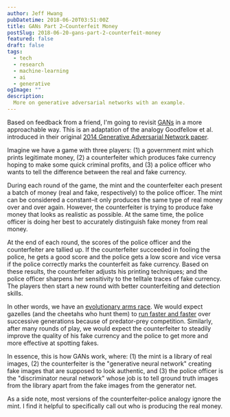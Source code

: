 ```yaml
---
author: Jeff Hwang
pubDatetime: 2018-06-20T03:51:00Z
title: GANs Part 2–Counterfeit Money
postSlug: 2018-06-20-gans-part-2-counterfeit-money
featured: false
draft: false
tags:
  - tech
  - research
  - machine-learning
  - ai
  - generative
ogImage: ""
description:
  More on generative adversarial networks with an example.
---
```


Based on feedback from a friend, I'm going to revisit [GANs](/posts/2018-06-15-generative-adversarial-network) in a more approachable way. This is an adaptation of the analogy Goodfellow et al. introduced in their original [2014 Generative Adversarial Network paper](https://arxiv.org/abs/1406.2661).

Imagine we have a game with three players: (1) a government mint which prints legitimate money, (2) a counterfeiter which produces fake currency hoping to make some quick criminal profits, and (3) a police officer who wants to tell the difference between the real and fake currency.

During each round of the game, the mint and the counterfeiter each present a batch of money (real and fake, respectively) to the police officer. The mint can be considered a constant–it  only produces the same type of real money over and over again. However, the counterfeiter is trying to produce fake money that looks as realistic as possible. At the same time, the police officer is doing her best to accurately distinguish fake money from real money. 

At the end of each round, the scores of the police officer and the counterfeiter are tallied up. If the counterfeiter succeeded in fooling the police, he gets a good score and the police gets a low score and vice versa if the police correctly marks the counterfeit as fake currency. Based on these results, the counterfeiter adjusts his printing techniques; and the police officer sharpens her sensitivity to the telltale traces of fake currency. The players then start a new round with better counterfeiting and detection skills.

In other words, we have an [evolutionary arms race](https://en.wikipedia.org/wiki/Evolutionary_arms_race). We would expect gazelles (and the cheetahs who hunt them) to [run faster and faster](https://thelandscapeofreality.com/2016/02/14/the-evolutionary-arms-race/) over successive generations because of predator-prey competition. Similarly, after many rounds of play, we would expect the counterfeiter to steadily improve the quality of his fake currency and the police to get more and more effective at spotting fakes.

In essence, this is how GANs work, where: (1) the mint is  a library of real images, (2) the counterfeiter is the "generative neural network" creating fake images that are supposed to look authentic, and (3) the police officer is the "discriminator neural network" whose job is to tell ground truth images from the library apart from the fake images from the generator net.

As a side note, most versions of the counterfeiter-police analogy ignore the mint. I find it helpful to specifically call out who is producing the real money.
